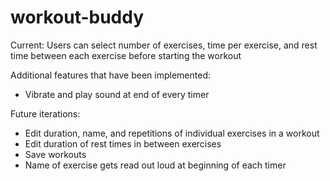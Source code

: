 # workout-buddy

Current: Users can select number of exercises, time per exercise, and rest time between each exercise before starting the workout

Additional features that have been implemented:
  - Vibrate and play sound at end of every timer

Future iterations:
  - Edit duration, name, and repetitions of individual exercises in a workout
  - Edit duration of rest times in between exercises
  - Save workouts
  - Name of exercise gets read out loud at beginning of each timer
